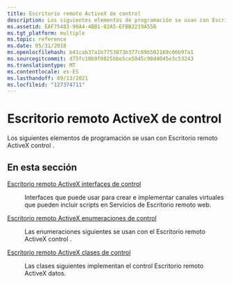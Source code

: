 ```yaml
---
title: Escritorio remoto ActiveX de control
description: Los siguientes elementos de programación se usan con Escritorio remoto ActiveX control .
ms.assetid: EAF75483-90A4-4BB1-82A5-EFBB2219A55B
ms.tgt_platform: multiple
ms.topic: reference
ms.date: 05/31/2018
ms.openlocfilehash: b41cab37a1b7753873b377c89b502169c06b97a1
ms.sourcegitcommit: d75fc10b9f0825bbe5ce5045c90d4045e3c53243
ms.translationtype: MT
ms.contentlocale: es-ES
ms.lasthandoff: 09/13/2021
ms.locfileid: "127374711"
---
```

# <a name="remote-desktop-activex-control-reference"></a>Escritorio remoto ActiveX de control

Los siguientes elementos de programación se usan con Escritorio remoto ActiveX control .

## <a name="in-this-section"></a>En esta sección

<dl> <dt>

[Escritorio remoto ActiveX interfaces de control](remote-desktop-web-connection-reference.md)
</dt> <dd>

Interfaces que puede usar para crear e implementar canales virtuales que pueden incluir scripts en Servicios de Escritorio remoto web.

</dd> <dt>

[Escritorio remoto ActiveX enumeraciones de control](remote-desktop-activex-control-enumerations.md)
</dt> <dd>

Las enumeraciones siguientes se usan con el Escritorio remoto ActiveX control .

</dd> <dt>

[Escritorio remoto ActiveX clases de control](remote-desktop-activex-control-classes.md)
</dt> <dd>

Las clases siguientes implementan el control Escritorio remoto ActiveX datos.

</dd> </dl>

 

 




